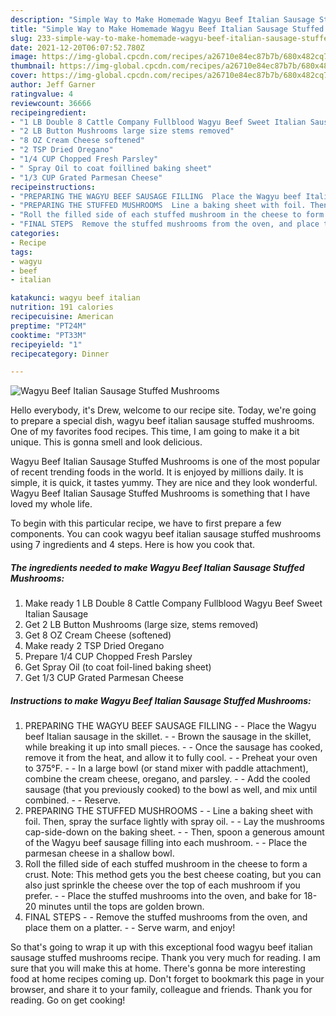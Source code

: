 ```yaml
---
description: "Simple Way to Make Homemade Wagyu Beef Italian Sausage Stuffed Mushrooms"
title: "Simple Way to Make Homemade Wagyu Beef Italian Sausage Stuffed Mushrooms"
slug: 233-simple-way-to-make-homemade-wagyu-beef-italian-sausage-stuffed-mushrooms
date: 2021-12-20T06:07:52.780Z
image: https://img-global.cpcdn.com/recipes/a26710e84ec87b7b/680x482cq70/wagyu-beef-italian-sausage-stuffed-mushrooms-recipe-main-photo.jpg
thumbnail: https://img-global.cpcdn.com/recipes/a26710e84ec87b7b/680x482cq70/wagyu-beef-italian-sausage-stuffed-mushrooms-recipe-main-photo.jpg
cover: https://img-global.cpcdn.com/recipes/a26710e84ec87b7b/680x482cq70/wagyu-beef-italian-sausage-stuffed-mushrooms-recipe-main-photo.jpg
author: Jeff Garner
ratingvalue: 4
reviewcount: 36666
recipeingredient:
- "1 LB Double 8 Cattle Company Fullblood Wagyu Beef Sweet Italian Sausage"
- "2 LB Button Mushrooms large size stems removed"
- "8 OZ Cream Cheese softened"
- "2 TSP Dried Oregano"
- "1/4 CUP Chopped Fresh Parsley"
- " Spray Oil to coat foillined baking sheet"
- "1/3 CUP Grated Parmesan Cheese"
recipeinstructions:
- "PREPARING THE WAGYU BEEF SAUSAGE FILLING  Place the Wagyu beef Italian sausage in the skillet.  Brown the sausage in the skillet, while breaking it up into small pieces.  Once the sausage has cooked, remove it from the heat, and allow it to fully cool.  Preheat your oven to 375°F.  In a large bowl (or stand mixer with paddle attachment), combine the cream cheese, oregano, and parsley.  Add the cooled sausage (that you previously cooked) to the bowl as well, and mix until combined.  Reserve."
- "PREPARING THE STUFFED MUSHROOMS  Line a baking sheet with foil. Then, spray the surface lightly with spray oil.  Lay the mushrooms cap-side-down on the baking sheet.  Then, spoon a generous amount of the Wagyu beef sausage filling into each mushroom.  Place the parmesan cheese in a shallow bowl."
- "Roll the filled side of each stuffed mushroom in the cheese to form a crust. Note: This method gets you the best cheese coating, but you can also just sprinkle the cheese over the top of each mushroom if you prefer.  Place the stuffed mushrooms into the oven, and bake for 18-20 minutes until the tops are golden brown."
- "FINAL STEPS  Remove the stuffed mushrooms from the oven, and place them on a platter.  Serve warm, and enjoy!"
categories:
- Recipe
tags:
- wagyu
- beef
- italian

katakunci: wagyu beef italian 
nutrition: 191 calories
recipecuisine: American
preptime: "PT24M"
cooktime: "PT33M"
recipeyield: "1"
recipecategory: Dinner

---
```



![Wagyu Beef Italian Sausage Stuffed Mushrooms](https://img-global.cpcdn.com/recipes/a26710e84ec87b7b/680x482cq70/wagyu-beef-italian-sausage-stuffed-mushrooms-recipe-main-photo.jpg)

Hello everybody, it's Drew, welcome to our recipe site. Today, we're going to prepare a special dish, wagyu beef italian sausage stuffed mushrooms. One of my favorites food recipes. This time, I am going to make it a bit unique. This is gonna smell and look delicious.



Wagyu Beef Italian Sausage Stuffed Mushrooms is one of the most popular of recent trending foods in the world. It is enjoyed by millions daily. It is simple, it is quick, it tastes yummy. They are nice and they look wonderful. Wagyu Beef Italian Sausage Stuffed Mushrooms is something that I have loved my whole life.


To begin with this particular recipe, we have to first prepare a few components. You can cook wagyu beef italian sausage stuffed mushrooms using 7 ingredients and 4 steps. Here is how you cook that.

<!--inarticleads1-->

##### The ingredients needed to make Wagyu Beef Italian Sausage Stuffed Mushrooms:

1. Make ready 1 LB Double 8 Cattle Company Fullblood Wagyu Beef Sweet Italian Sausage
1. Get 2 LB Button Mushrooms (large size, stems removed)
1. Get 8 OZ Cream Cheese (softened)
1. Make ready 2 TSP Dried Oregano
1. Prepare 1/4 CUP Chopped Fresh Parsley
1. Get  Spray Oil (to coat foil-lined baking sheet)
1. Get 1/3 CUP Grated Parmesan Cheese




<!--inarticleads2-->

##### Instructions to make Wagyu Beef Italian Sausage Stuffed Mushrooms:

1. PREPARING THE WAGYU BEEF SAUSAGE FILLING -  - Place the Wagyu beef Italian sausage in the skillet. -  - Brown the sausage in the skillet, while breaking it up into small pieces. -  - Once the sausage has cooked, remove it from the heat, and allow it to fully cool. -  - Preheat your oven to 375°F. -  - In a large bowl (or stand mixer with paddle attachment), combine the cream cheese, oregano, and parsley. -  - Add the cooled sausage (that you previously cooked) to the bowl as well, and mix until combined. -  - Reserve.
1. PREPARING THE STUFFED MUSHROOMS -  - Line a baking sheet with foil. Then, spray the surface lightly with spray oil. -  - Lay the mushrooms cap-side-down on the baking sheet. -  - Then, spoon a generous amount of the Wagyu beef sausage filling into each mushroom. -  - Place the parmesan cheese in a shallow bowl.
1. Roll the filled side of each stuffed mushroom in the cheese to form a crust. Note: This method gets you the best cheese coating, but you can also just sprinkle the cheese over the top of each mushroom if you prefer. -  - Place the stuffed mushrooms into the oven, and bake for 18-20 minutes until the tops are golden brown.
1. FINAL STEPS -  - Remove the stuffed mushrooms from the oven, and place them on a platter. -  - Serve warm, and enjoy!




So that's going to wrap it up with this exceptional food wagyu beef italian sausage stuffed mushrooms recipe. Thank you very much for reading. I am sure that you will make this at home. There's gonna be more interesting food at home recipes coming up. Don't forget to bookmark this page in your browser, and share it to your family, colleague and friends. Thank you for reading. Go on get cooking!
